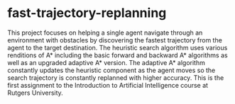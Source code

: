 # fast-trajectory-replanning

This project focuses on helping a single agent navigate through an environment with obstacles by discovering the fastest trajectory from the agent to the target destination. The heuristic search algorithm uses various renditions of A* including the basic forward and backward A* algorithms as well as an upgraded adaptive A* version. The adaptive A* algorithm constantly updates the heuristic component as the agent moves so the search trajectory is constantly replanned with higher accuracy. This is the first assignment to the Introduction to Artificial Intelligence course at Rutgers University.
